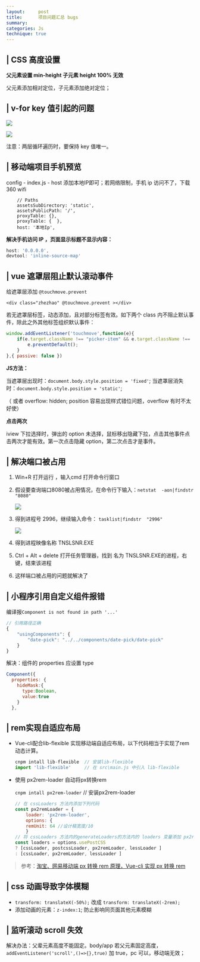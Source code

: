 ```yaml
---
layout:     post
title:      项目问题汇总 bugs
summary: 
categories: Js
technique: true
---
```



## | CSS 高度设置

**父元素设置 min-height 子元素 height 100% 无效**

父元素添加相对定位，子元素添加绝对定位；

## | v-for key 值引起的问题

![](https://raw.githubusercontent.com/Selenamona/Selenamona.github.io/master/assets/images/bug1.jpg)

![](https://raw.githubusercontent.com/Selenamona/Selenamona.github.io/master/assets/images/bug2.jpg)

注意：两层循环遍历时，要保持 key 值唯一。


## | 移动端项目手机预览

config - index.js - host 添加本地IP即可；若网络限制，手机 ip 访问不了，下载 360 wifi 

```Js
    // Paths
    assetsSubDirectory: 'static',
    assetsPublicPath: '/',
    proxyTable: {},
    proxyTable: {  },
    host: '本地Ip', 
```

**解决手机访问 IP ，页面显示标题不显示内容：**

```javascript
host: '0.0.0.0',
devtool: 'inline-source-map'
```

## | vue 遮罩层阻止默认滚动事件


给遮罩层添加 `@touchmove.prevent`

`<div class="zhezhao" @touchmove.prevent ></div>`

若无遮罩层标签，动态添加，且对部分标签有效。如下两个 class 内不阻止默认事件，除此之外其他标签组织默认事件：

```javascript
window.addEventListener('touchmove',function(e){
    if(e.target.className !== "picker-item" && e.target.className !== 'picker-item picker-selected'){
        e.preventDefault(); 
    }
},{ passive: false })
```

**JS方法：**

当遮罩层出现时：`document.body.style.position = 'fixed'`;
当遮罩层消失时：`document.body.style.position = 'static'`;

（ 或者 overflow: hidden; position 容易出现样式错位问题，overflow 有时不太好使）

**点击两次**

iview 下拉选择时，弹出的 option 未选择，鼠标移出隐藏下拉，点击其他事件点击两次才能有效。第一次点击隐藏 option，第二次点击才是事件。


## | 解决端口被占用

1. Win+R  打开运行 ，输入cmd 打开命令行窗口   

2. 假设要查询端口8080被占用情况，在命令行下输入：`netstat  -aon|findstr  "8080" ` 

    ![](https://raw.githubusercontent.com/Selenamona/Selenamona.github.io/master/assets/images/easytip-port1.jpg)

3. 得到进程号 2996，继续输入命令： `tasklist|findstr  "2996"`   

    ![](https://raw.githubusercontent.com/Selenamona/Selenamona.github.io/master/assets/images/easytip-port2.jpg)

4. 得到进程映像名称  TNSLSNR.EXE   

5. Ctrl + Alt + delete 打开任务管理器，找到 名为 TNSLSNR.EXE的进程，右键，结束该进程

6. 这样端口被占用的问题就解决了

## | 小程序引用自定义组件报错

编译报`Component is not found in path '...'`   

```javascript
// 引用路径正确
{
    "usingComponents": {
        "date-pick": "../../components/date-pick/date-pick"
    }
}
```

解决：组件的 properties 应设置 type

```javascript
Component({ 
  properties: {
    hideMask:{
      type:Boolean,
      value:true
    }
  },
``` 

## | rem实现自适应布局 

- Vue-cli配合lib-flexible 实现移动端自适应布局，以下代码相当于实现了rem动态计算。

    ```javascript
    cnpm intall lib-flexible  // 安装lib-flexible
    import 'lib-flexible'     // 在 src\main.js 中引入 lib-flexible
    ```

- 使用 px2rem-loader 自动将px转换rem   

    `cnpm intall px2rem-loader`  // 安装px2rem-loader

    ```javascript
    // 在 cssLoaders 方法内添加下列代码 
    const px2remLoader = {
        loader: 'px2rem-loader',
        options: {
        remUnit: 64 //设计稿宽度/10
        }
    // 将 cssLoaders 方法内的generateLoaders的方法内的 loaders 变量添加 px2remLoader 
    const loaders = options.usePostCSS 
    ? [cssLoader, postcssLoader, px2remLoader, lessLoader ] 
    : [cssLoader, px2remLoader, lessLoader ]
    ```

> 参考：[淘宝、网易移动端 px 转换 rem 原理，Vue-cli 实现 px 转换 rem](https://juejin.im/post/5afba3c5f265da0b9e653b6c)

## | css 动画导致字体模糊

- `transform: translateX(-50%);` 改成 `transform: translateX(-2rem);`
- 添加动画的元素：`z-index:1`; 防止影响同页面其他元素模糊

## | 监听滚动 scroll 失效

解决办法：父辈元素高度不能固定。body/app
若父元素固定高度，`addEventListener('scroll',()=>{},true)` 加 true，pc 可以，移动端无效；


   



